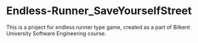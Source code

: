 # Endless-Runner_SaveYourselfStreet
This is a project for endless runner type game, created as a part of Bilkent University Software Engineering course.
